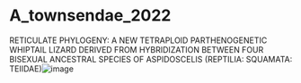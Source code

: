 # A_townsendae_2022

RETICULATE PHYLOGENY: A NEW TETRAPLOID PARTHENOGENETIC WHIPTAIL LIZARD DERIVED FROM HYBRIDIZATION BETWEEN FOUR BISEXUAL ANCESTRAL SPECIES OF ASPIDOSCELIS (REPTILIA: SQUAMATA: TEIIDAE)![image](https://user-images.githubusercontent.com/42974356/172866168-1a617efa-5963-43f7-aec9-0a6a8d9aea0f.png)
